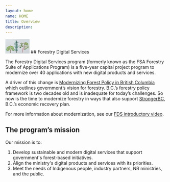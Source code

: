 ```yaml
---
layout: home
name: HOME
title: Overview
description:        
---
```



<img src="assets/images/slide1.png" alt="FDS" width="15%" height="15%">
## Forestry Digital Services

The Forestry Digital Services program (formerly known as the FSA Forestry Suite of Applications Program) is a five-year capital project program to modernize over 40 applications with new digital products and services. 

A driver of this change is [Modernizing Forest Policy in British Columbia](https://www2.gov.bc.ca/gov/content/industry/forestry/competitive-forest-industry) which outlines government’s vision for forestry. B.C.’s forestry policy framework is two decades old and is inadequate for today’s challenges. So now is the time to modernize forestry in ways that also support [StrongerBC](https://strongerbc.gov.bc.ca/), B.C.’s economic recovery plan. 

For more information about modernization, see our [FDS introductory video](https://www.youtube.com/watch?v=l7OSu6n_9EE). 

## The program’s mission 

Our mission is to: 
1. Develop sustainable and modern digital services that support government's forest-based initiatives. 
2. Align the ministry's digital products and services with its priorities. 
3. Meet the needs of Indigenous people, industry partners, NR ministries, and the public. 
